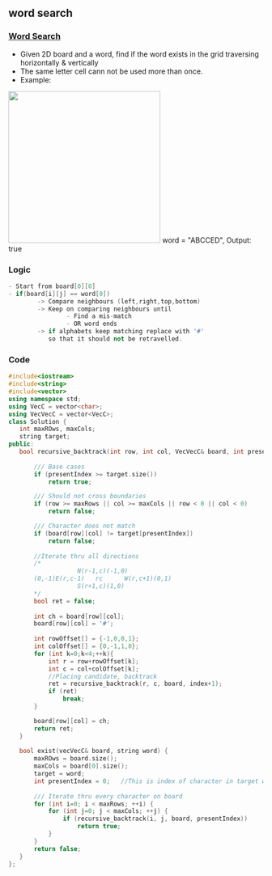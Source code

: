 **word search**
- 

### [Word Search](https://leetcode.com/problems/word-search/)
- Given 2D board and a word, find if the word exists in the grid traversing horizontally & vertically
- The same letter cell cann not be used more than once.
- Example: 
<img src=https://assets.leetcode.com/uploads/2020/11/04/word2.jpg width=300 />
word = "ABCCED", Output: true

### Logic
```c++
- Start from board[0][0]
- if(board[i][j] == word[0])
        -> Compare neighbours (left,right,top,bottom)
        -> Keep on comparing neighbours until
                - Find a mis-match
                - OR word ends
        -> if alphabets keep matching replace with '#'
           so that it should not be retravelled.
```
 ### Code
 ```c++
#include<iostream>
#include<string>
#include<vector>
using namespace std;
using VecC = vector<char>;
using VecVecC = vector<VecC>;
class Solution {
    int maxROws, maxCols;
    string target;
public:
    bool recursive_backtrack(int row, int col, VecVecC& board, int presentIndex){
    
        /// Base cases
        if (presentIndex >= target.size())
            return true;

        /// Should not cross boundaries
        if (row >= maxRows || col >= maxCols || row < 0 || col < 0)
            return false;

        /// Character does not match
        if (board[row][col] != target[presentIndex])
            return false;
        
        //Iterate thru all directions
        /*
                    N(r-1,c)(-1,0)
        (0,-1)E(r,c-1)   rc      W(r,c+1)(0,1)
                    S(r+1,c)(1,0)
        */
        bool ret = false;
        
        int ch = board[row][col];
        board[row][col] = '#';
		
        int rowOffset[] = {-1,0,0,1};
        int colOffset[] = {0,-1,1,0};
        for (int k=0;k<4;++k){
            int r = row+rowOffset[k];
            int c = col+colOffset[k];
            //Placing candidate, backtrack
            ret = recursive_backtrack(r, c, board, index+1);
            if (ret)
                break;
        }

        board[row][col] = ch;
        return ret;
    }
    
    bool exist(vecVecC& board, string word) {
        maxROws = board.size();
        maxCols = board[0].size();
        target = word;
        int presentIndex = 0;   //This is index of character in target word to be searched
        
        /// Iterate thru every character on board
        for (int i=0; i < maxRows; ++i) {
            for (int j=0; j < maxCols; ++j) {
                if (recursive_backtrack(i, j, board, presentIndex))
                    return true;
            }
        }
        return false;
    }
};
```
